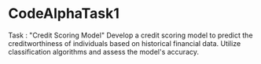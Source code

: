 # CodeAlphaTask1
Task : "Credit Scoring Model"
Develop a credit scoring model to predict the creditworthiness of individuals based on historical financial data. 
Utilize classification algorithms and assess the model's accuracy. 
